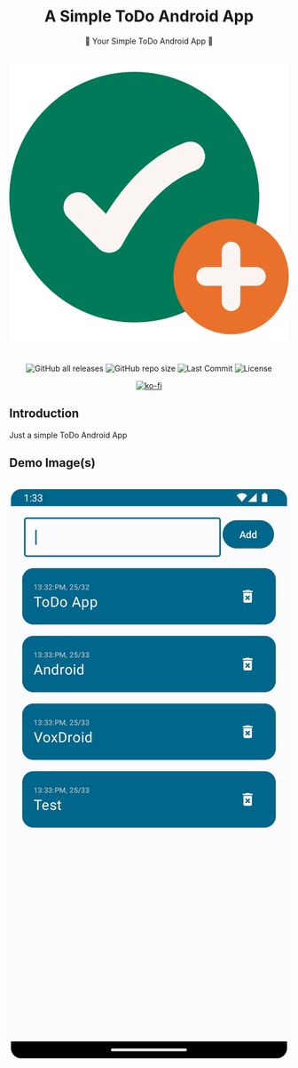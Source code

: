 <h1 align="center">A Simple ToDo Android App</h1>

<p align="center">
🦾 Your Simple ToDo Android App 🦾
</p>

<br/>
<div align="center">
  <img width="1280px" src="https://raw.githubusercontent.com/VoxDroid/Android_ToDo_App/master/ToDo.png?token=GHSAT0AAAAAACKTUOJRAEKE6PFXFJA3TKXYZRJ5LHA">
</div>
<br/>

<div align="center">
    <br>
    <img alt="GitHub all releases" src="https://img.shields.io/github/downloads/VoxDroid/Android_ToDo_App/total?style=flat-square&svg=true">
    <img alt="GitHub repo size" src="https://img.shields.io/github/repo-size/VoxDroid/Android_ToDo_App?style=flat-square&svg=true">
    <img alt="Last Commit" src="https://img.shields.io/github/last-commit/VoxDroid/Android_ToDo_App?style=flat-square&svg=true">
    <img alt="License" src="https://img.shields.io/github/license/VoxDroid/Android_ToDo_App?style=flat-square&svg=true">
</div>

<p align="center">
  <a href="https://ko-fi.com/O4O6LO7Q1" target="_blank">
    <img src="https://ko-fi.com/img/githubbutton_sm.svg" alt="ko-fi" style="border: 0;">
  </a>
</p>

## Introduction

Just a simple ToDo Android App

## Demo Image(s)

<br/>
<div align="center">
  <img src="https://raw.githubusercontent.com/VoxDroid/Android_ToDo_App/master/Demo%20Images/DemoImage.png?token=GHSAT0AAAAAACKTUOJRPC377K2L3WMGGHLUZRJ5PKQ">
</div>
<br/>
